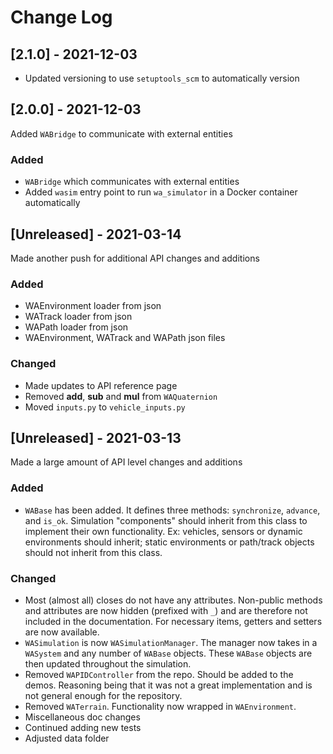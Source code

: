 # Change Log

## [2.1.0] - 2021-12-03

- Updated versioning to use `setuptools_scm` to automatically version

## [2.0.0] - 2021-12-03

Added `WABridge` to communicate with external entities

### Added

- `WABridge` which communicates with external entities
- Added `wasim` entry point to run `wa_simulator` in a Docker container automatically

## [Unreleased] - 2021-03-14

Made another push for additional API changes and additions

### Added

- WAEnvironment loader from json
- WATrack loader from json
- WAPath loader from json
- WAEnvironment, WATrack and WAPath json files

### Changed

- Made updates to API reference page
- Removed __add__, __sub__ and __mul__ from `WAQuaternion`
- Moved `inputs.py` to `vehicle_inputs.py`

## [Unreleased] - 2021-03-13

Made a large amount of API level changes and additions

### Added

- `WABase` has been added. It defines three methods: `synchronize`, `advance`, and `is_ok`. Simulation "components" should inherit from this class to implement their own functionality. Ex: vehicles, sensors or dynamic environments should inherit; static environments or path/track objects should not inherit from this class.

### Changed

- Most (almost all) closes do not have any attributes. Non-public methods and attributes are now hidden (prefixed with `_`) and are therefore not included in the documentation. For necessary items, getters and setters are now available.
- `WASimulation` is now `WASimulationManager`. The manager now takes in a `WASystem` and any number of `WABase` objects. These `WABase` objects are then updated throughout the simulation.
- Removed `WAPIDController` from the repo. Should be added to the demos. Reasoning being that it was not a great implementation and is not general enough for the repository.
- Removed `WATerrain`. Functionality now wrapped in `WAEnvironment`.
- Miscellaneous doc changes
- Continued adding new tests
- Adjusted data folder
